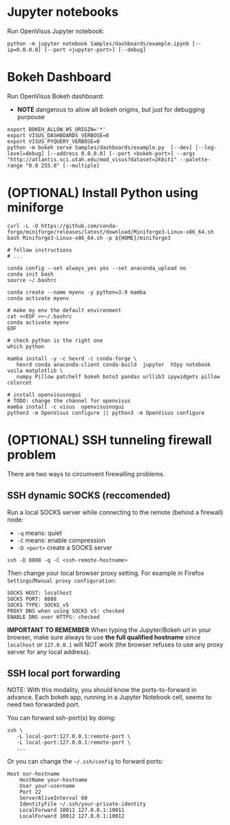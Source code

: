 # Jupyter notebooks

Run OpenVisus Jupyter notebook:

```
python -m jupyter notebook Samples/dashboards/example.ipynb [--ip=0.0.0.0] [--port <jupyter-port>] [--debug]
```

# Bokeh Dashboard

Run OpenVisus Bokeh dashboard:
- **NOTE** dangerous to allow all bokeh origins, but just for debugging purpouse

```
export BOKEH_ALLOW_WS_ORIGIN='*' 
export VISUS_DASHBOARDS_VERBOSE=0
export VISUS_PYQUERY_VERBOSE=0
python -m bokeh serve Samples/dashboards/example.py  [--dev] [--log-level=debug] [--address 0.0.0.0] [--port <bokeh-port>] --args "http://atlantis.sci.utah.edu/mod_visus?dataset=2kbit1" --palette-range "0.0 255.0" [--multiple]
```


# (OPTIONAL) Install Python using miniforge

```
curl -L -O https://github.com/conda-forge/miniforge/releases/latest/download/Miniforge3-Linux-x86_64.sh
bash Miniforge3-Linux-x86_64.sh -p ${HOME}/miniforge3

# follow instructions
# ...

conda config --set always_yes yes --set anaconda_upload no
conda init bash
source ~/.bashrc

conda create --name myenv -y python=3.9 mamba  
conda activate myenv

# make my env the default environment
cat <<EOF >>~/.bashrc
conda activate myenv
EOF

# check python is the right one
which python

mamba install -y -c hexrd -c conda-forge \
   hexrd conda anaconda-client conda-build  jupyter  h5py notebook voila matplotlib \
   numpy Pillow patchelf bokeh boto3 pandas urllib3 ipywidgets pillow colorcet

# install openvisusnogui
# TODO: change the channel for openvisus
mamba install -c visus  openvisusnogui
python3 -m OpenVisus configure || python3 -m OpenVisus configure
```

# (OPTIONAL) SSH tunneling firewall problem

There are two ways to circumvent firewalling problems.

## SSH dynamic SOCKS (reccomended)

Run a local SOCKS server while connecting to the remote (behind a firewall) node:
- `-q` means: quiet
- `-C` means: enable compression
- `-D <port>` create a SOCKS server

```
ssh -D 8888 -q -C <ssh-remote-hostname>
```

Then change your local browser proxy setting.
For example in Firefox `Settings`/`Manual proxy configuration`:

```
SOCKS HOST: localhost
SOCKS PORT: 8888
SOCKS TYPE: SOCKS_v5
PROXY DNS when using SOCKS v5: checked
ENABLE DNS over HTTPS: checked
```

**IMPORTANT TO REMEMBER** When typing the Jupyter/Bokeh url in your browser, make sure always to use **the full qualified hostname** 
since `localhost` or `127.0.0.1` will NOT work (the browser refuses to use any proxy server for any local address).


## SSH local port forwarding

NOTE: With this modality, you should know the ports-to-forward in advance.
Each bokeh app, running in a Jupyter Notebook cell, seems to need two forwarded port.

You can forward ssh-port(s) by doing:

```
ssh \
   -L local-port:127.0.0.1:remote-port \
   -L local-port:127.0.0.1:remote-port \
   ...
```

Or you can change the  `~/.ssh/config` to forward ports:

```
Host our-hostname
	HostName your-hostname
	User your-username
	Port 22	
	ServerAliveInterval 60
	IdentityFile ~/.ssh/your-private-identity
	LocalForward 10011 127.0.0.1:10011
	LocalForward 10012 127.0.0.1:10012          
```


